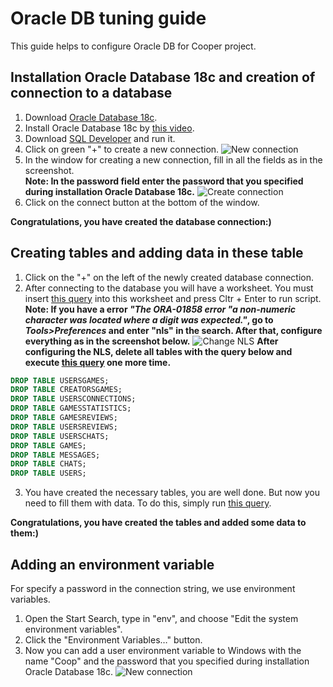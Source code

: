 # Oracle DB tuning guide

This guide helps to configure Oracle DB for Cooper project.

## Installation Oracle Database 18c and creation of connection to a database

1. Download [Oracle Database 18c](https://www.oracle.com/technetwork/database/enterprise-edition/downloads/index.html).
2. Install Oracle Database 18c by [this video](https://www.youtube.com/watch?v=CrTo_XoDQwI).
3. Download [SQL Developer](https://www.oracle.com/technetwork/developer-tools/sql-developer/downloads/index.html) and run it.
4. Click on green "+" to create a new connection.
![New connection](https://github.com/vanmxpx/ISDPlatform/blob/feature/OracleDBTuningGuide/Documentation/Database/ScreenshotsForGuide/new_connection.png)
5. In the window for creating a new connection, fill in all the fields as in the screenshot.
<br/>**Note: In the password field enter the password that you specified during installation Oracle Database 18c.**
![Create connection](https://github.com/vanmxpx/ISDPlatform/blob/feature/OracleDBTuningGuide/Documentation/Database/ScreenshotsForGuide/create_connection.png)
6. Click on the connect button at the bottom of the window.

**Congratulations, you have created the database connection:)**

## Creating tables and adding data in these table

1. Click on the "+" on the left of the newly created database connection.
2. After connecting to the database you will have a worksheet. You must insert [this query](https://github.com/vanmxpx/ISDPlatform/blob/feature/OracleDBTuningGuide/Documentation/Database/Cooper.Sql) into this worksheet and press Cltr + Enter to run script.
<br/>**Note: If you have a error *"The ORA-01858 error "a non-numeric character was located where a digit was expected."*, go to *Tools>Preferences* and enter "nls" in the search. After that, configure everything as in the screenshot below.**
![Change NLS](https://github.com/vanmxpx/ISDPlatform/blob/feature/OracleDBTuningGuide/Documentation/Database/ScreenshotsForGuide/change_nls.png)
**After configuring the NLS, delete all tables with the query below and execute [this query](https://github.com/vanmxpx/ISDPlatform/blob/feature/OracleDBTuningGuide/Documentation/Database/Cooper.Sql) one more time.**
```sql
DROP TABLE USERSGAMES;
DROP TABLE CREATORSGAMES;
DROP TABLE USERSCONNECTIONS;
DROP TABLE GAMESSTATISTICS;
DROP TABLE GAMESREVIEWS;
DROP TABLE USERSREVIEWS;
DROP TABLE USERSCHATS;
DROP TABLE GAMES;
DROP TABLE MESSAGES;
DROP TABLE CHATS;
DROP TABLE USERS;
```
3. You have created the necessary tables, you are well done. But now you need to fill them with data. To do this, simply run [this query](https://github.com/vanmxpx/ISDPlatform/blob/feature/OracleDBTuningGuide/Documentation/Database/InsertBasicInfo.Sql).

**Congratulations, you have created the tables and added some data to them:)**

## Adding an environment variable

For specify a password in the connection string, we use environment variables.

1. Open the Start Search, type in "env", and choose "Edit the system environment variables".
2. Click the "Environment Variables…" button.
3. Now you can add a user environment variable to Windows with the name "Coop" and the password that you specified during installation Oracle Database 18c.
![New connection](https://github.com/vanmxpx/ISDPlatform/blob/feature/OracleDBTuningGuide/Documentation/Database/ScreenshotsForGuide/add_environment_variable.png)
